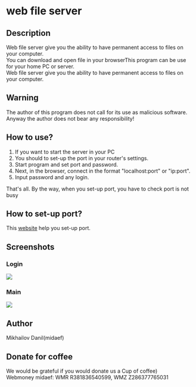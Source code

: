 # web file server

## Description

Web file server give you the ability to have permanent access to files on your computer.   
You can download and open file in your browserThis program can be use for your home PC or server.  
Web file server give you the ability to have permanent access to files on your computer.  

## Warning

The author of this program does not call for its use as malicious software.  
Anyway the author does not bear any responsibility!  

## How to use?

1. If you want to start the server in your PC  
2. You should to set-up the port in your router's settings.  
3. Start program and set port and password.  
4. Next, in the browser, connect in the format "localhost:port" or "ip:port".  
5. Input password and any login.

That's all.
By the way, when you set-up port, you have to check port is not busy 

## How to set-up port?
This [website](https://www.wikihow.com/Set-Up-Port-Forwarding-on-a-Router) help you set-up port.

## Screenshots

### Login
![](https://raw.githubusercontent.com/midaef/web_file_server/master/docs/login.png)

### Main
![](https://raw.githubusercontent.com/midaef/web_file_server/master/docs/main.png)

## Author

Mikhailov Danil(midaef)

## Donate for coffee

We would be grateful if you would donate us a Cup of coffee)  
Webmoney midaef: WMR R381836540599, WMZ Z286377765031  